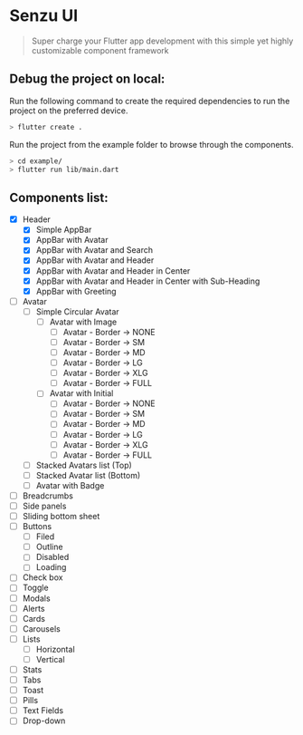 # Senzu UI

> Super charge your Flutter app development with this simple yet highly customizable component framework

## Debug the project on local:

Run the following command to create the required dependencies to run the project on the preferred device.

```bash
> flutter create .
```

Run the project from the example folder to browse through the components.

```bash
> cd example/
> flutter run lib/main.dart
```

## Components list:

- [x] Header
  - [x] Simple AppBar
  - [x] AppBar with Avatar
  - [x] AppBar with Avatar and Search
  - [x] AppBar with Avatar and Header
  - [x] AppBar with Avatar and Header in Center
  - [x] AppBar with Avatar and Header in Center with Sub-Heading
  - [x] AppBar with Greeting
- [ ] Avatar
  - [ ] Simple Circular Avatar
    - [ ] Avatar with Image
      - [ ] Avatar - Border -> NONE
      - [ ] Avatar - Border -> SM
      - [ ] Avatar - Border -> MD
      - [ ] Avatar - Border -> LG
      - [ ] Avatar - Border -> XLG
      - [ ] Avatar - Border -> FULL
    - [ ] Avatar with Initial
      - [ ] Avatar - Border -> NONE
      - [ ] Avatar - Border -> SM
      - [ ] Avatar - Border -> MD
      - [ ] Avatar - Border -> LG
      - [ ] Avatar - Border -> XLG
      - [ ] Avatar - Border -> FULL
  - [ ] Stacked Avatars list (Top)
  - [ ] Stacked Avatar list (Bottom)
  - [ ] Avatar with Badge
- [ ] Breadcrumbs
- [ ] Side panels
- [ ] Sliding bottom sheet
- [ ] Buttons
  - [ ] Filed
  - [ ] Outline
  - [ ] Disabled
  - [ ] Loading
- [ ] Check box
- [ ] Toggle
- [ ] Modals
- [ ] Alerts
- [ ] Cards
- [ ] Carousels
- [ ] Lists
  - [ ] Horizontal
  - [ ] Vertical
- [ ] Stats
- [ ] Tabs
- [ ] Toast
- [ ] Pills
- [ ] Text Fields
- [ ] Drop-down
